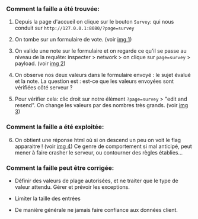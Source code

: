 ### Comment la faille a été trouvée:

1. Depuis la page d'accueil on clique sur le bouton `Survey`: qui nous conduit sur `http://127.0.0.1:8080/?page=survey`

2. On tombe sur un formulaire de vote. (voir [img 1](./1.png))

3. On valide une note sur le formulaire et on regarde ce qu'il se passe au niveau de la requête:
inspecter > network > on clique sur `page=survey` > payload. (voir [img 2](./2.png))

4. On observe nos deux valeurs dans le formulaire envoyé : le sujet évalué et la note.
La question est : est-ce que les valeurs envoyées sont vérifiées côté serveur ?

5. Pour vérifier cela: clic droit sur notre élément `?page=survey` > "edit and resend".
On change les valeurs par des nombres très grands. (voir [img 3](./3.png))

### Comment la faille a été exploitée:

6. On obtient une réponse html où si on descend un peu on voit le flag apparaitre ! (voir [img 4](./4.png))
Ce genre de comportement si mal anticipé, peut mener à faire crasher le serveur, ou contourner des règles établies... 

### Comment la faille peut être corrigée:

- Définir des valeurs de plage autorisées, et ne traiter que le type de valeur attendu. Gérer et prévoir les exceptions.

- Limiter la taille des entrées

- De manière générale ne jamais faire confiance aux données client.
